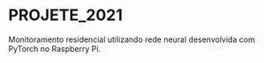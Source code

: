 # PROJETE_2021
Monitoramento residencial utilizando rede neural desenvolvida com PyTorch no Raspberry Pi.
